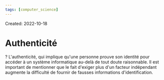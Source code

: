 ```yaml
---
tags: [computer_science] 
---
```

Created: 2022-10-18

# Authenticité

?
L'authenticité, qui implique qu'une personne prouve son identité pour accéder à un système informatique au-delà de tout doute raisonnable. Il est important de mentionner que le fait d'exiger plus d'un facteur indépendant augmente la difficulté de fournir de fausses informations d'identification.
<!--SR:!2022-10-21,3,250-->
